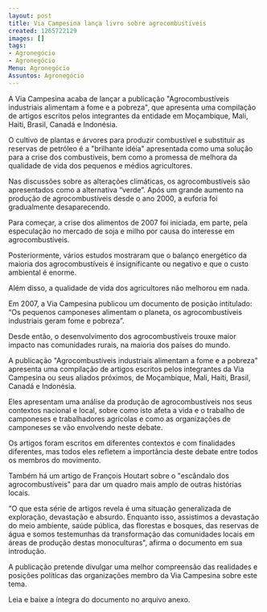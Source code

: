 ```yaml
---
layout: post
title: Via Campesina lança livro sobre agrocombustíveis
created: 1265722129
images: []
tags:
- Agronegócio
- Agronegócio
Menu: Agronegócio
Assuntos: Agronegócio
---
```

A Via Campesina acaba de lançar a publicação "Agrocombustíveis industriais alimentam a fome e a pobreza", que apresenta uma compilação de artigos escritos pelos integrantes da entidade em Moçambique, Mali, Haiti, Brasil, Canadá e Indonésia. 

O cultivo de plantas e árvores para produzir combustível e substituir as reservas de petróleo é a "brilhante idéia" apresentada como uma solução para a crise dos combustíveis, bem como a promessa de melhora da qualidade de vida dos pequenos e médios agricultores. 

Nas discussões sobre as alterações climáticas, os agrocombustíveis são apresentados como a alternativa “verde”. Após um grande aumento na produção de agrocombustíveis desde o ano 2000, a euforia foi gradualmente desaparecendo. 

Para começar, a crise dos alimentos de 2007 foi iniciada, em parte, pela especulação no mercado de soja e milho por causa do interesse em agrocombustíveis. 

Posteriormente, vários estudos mostraram que o balanço energético da maioria dos agrocombustíveis é insignificante ou negativo e que o custo ambiental é enorme. 

Além disso, a qualidade de vida dos agricultores não melhorou em nada. 

Em 2007, a Via Campesina publicou um documento de posição intitulado: “Os pequenos camponeses alimentam o planeta, os agrocombustíveis industriais geram fome e pobreza”.

Desde então, o desenvolvimento dos agrocombustíveis trouxe maior impacto nas comunidades rurais, na maioria dos países do mundo. 

A publicação "Agrocombustíveis industriais alimentam a fome e a pobreza" apresenta uma compilação de artigos escritos pelos integrantes da Via Campesina ou seus aliados próximos, de Moçambique, Mali, Haiti, Brasil, Canadá e Indonésia. 

Eles apresentam uma análise da produção de agrocombustíveis nos seus contextos nacional e local, sobre como isto afeta a vida e o trabalho de camponeses e trabalhadores agrícolas e como as organizações de camponeses se vão envolvendo neste debate. 

Os artigos foram escritos em diferentes contextos e com finalidades diferentes, mas todos eles refletem a importância deste debate entre todos os membros do movimento. 

Também há um artigo de François Houtart sobre o "escândalo dos agrocombustíveis" para dar um quadro mais amplo de outras histórias locais. 

"O que esta série de artigos revela é uma situação generalizada de exploração, devastação e absurdo. 
Enquanto isso, assistimos a devastação do meio ambiente, saúde pública, das florestas e bosques, das reservas de água e somos testemunhas da transformação das comunidades locais em áreas de produção destas monoculturas", afirma o documento em sua introdução. 

A publicação pretende divulgar uma melhor compreensão das realidades e posições políticas das organizações membro da Via Campesina sobre este tema. 


Leia e baixe a íntegra do documento no arquivo anexo.
